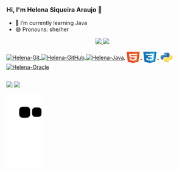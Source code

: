 ### Hi, I'm Helena Siqueira Araujo :wave:

- 🌱 I’m currently learning Java
- 😄 Pronouns: she/her

<div align="center">
  <a href="https://github.com/SAHelena">
  <img height="170em" src="https://github-readme-stats.vercel.app/api?username=SAHelena&show_icons=true&theme=tokyonight&include_all_commits=true&count_private=true"/>
  <img height="170em" src="https://github-readme-stats.vercel.app/api/top-langs/?username=SAHelena&layout=compact&langs_count=7&theme=tokyonight"/>
</div>

<div style="display: inline_block"><br>
  <img align="center" alt="Helena-Git" height="30" width="40" src="https://cdn.jsdelivr.net/gh/devicons/devicon/icons/git/git-original.svg">
  <img align="center" alt="Helena-GitHub" height="30" width="40" src="https://cdn.jsdelivr.net/gh/devicons/devicon/icons/github/github-original.svg">
  <img align="center" alt="Helena-Java" height="30" width="40" src="https://cdn.jsdelivr.net/gh/devicons/devicon/icons/java/java-original.svg">
  <img align="center" alt="Helena-HTML" height="30" width="40" src="https://raw.githubusercontent.com/devicons/devicon/master/icons/html5/html5-original.svg">
  <img align="center" alt="Helena-CSS" height="30" width="40" src="https://raw.githubusercontent.com/devicons/devicon/master/icons/css3/css3-original.svg">
  <img align="center" alt="Helena-Python" height="30" width="40" src="https://raw.githubusercontent.com/devicons/devicon/master/icons/python/python-original.svg">
  <img align="center" alt="Helena-Oracle" height="30" width="40" src="https://cdn.jsdelivr.net/gh/devicons/devicon/icons/oracle/oracle-original.svg">
</div>

##

<div> 
  <a href = "mailto:helenasa2800@gmail.com"><img src="https://img.shields.io/badge/Gmail-D14836?style=for-the-badge&logo=gmail&logoColor=white" target="_blank"></a>
  <a href="http://www.linkedin.com/in/helena-siqueira" target="_blank"><img src="https://img.shields.io/badge/-LinkedIn-%230077B5?style=for-the-badge&logo=linkedin&logoColor=white" target="_blank"></a> 
 
  ![Snake animation](https://github.com/SAHelena/SAHelena/blob/output/github-contribution-grid-snake.svg)
</div>
